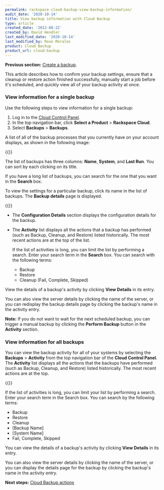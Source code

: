 ```yaml
---
permalink: rackspace-cloud-backup-view-backup-information/
audit_date: '2020-10-14'
title: View backup information with Cloud Backup
type: article
created_date: '2012-08-22'
created_by: David Hendler
last_modified_date: '2020-10-14'
last_modified_by: Rose Morales
product: Cloud Backup
product_url: cloud-backup
---
```


**Previous section:** [Create a backup](/support/how-to/rackspace-cloud-backup-create-a-backup).

This article describes how to confirm your backup settings, ensure that a cleanup or restore action finished successfully, manually start a job before it's scheduled, and quickly view all of your backup activity at once.

### View information for a single backup

Use the following steps to view information for a single backup:

1. Log in to the [Cloud Control Panel](https://login.rackspace.com).
2. In the top navigation bar, click **Select a Product** > **Rackspace Cloud**.
3. Select **Backups** > **Backups**.

A list of all of the backup processes that you currently have on your account
displays, as shown in the following image:

{{<image src="1842-2039-IMG-1.png" alt="" title="">}}

The list of backups has three columns: **Name**, **System**, and **Last Run**. You can sort by each clicking on its title.

If you have a long list of backups, you can search for the one that you want in the **Search** box.

To view the settings for a particular backup, click its name in the list of backups. The **Backup details** page is displayed.

{{<image src="1842-2039-IMG-2.png" alt="" title="">}}

- The **Configuration Details** section displays the configuration details for the backup.

- The **Activity** list displays all the actions that a backup has performed (such as Backup, Cleanup, and Restore) listed historically. The most recent actions are at the top of the list.

  If the list of activities is long, you can limit the list by performing a search. Enter your search term in the **Search** box. You can search with the following terms:

  - Backup
  - Restore
  - Cleanup (Fail, Complete, Skipped)

View the details of a backup's activity by clicking **View Details** in its entry.

You can also view the server details by clicking the name of the server, or you can redisplay the backup details page by clicking the backup's name in the activity entry.

**Note:** If you do not want to wait for the next scheduled backup, you can trigger a manual backup by clicking the **Perform Backup** button in the **Activity** section.

### View information for all backups

You can view the backup activity for all of your systems by selecting the **Backups** > **Activity** from the top navigation bar of the **Cloud Control Panel**. The **Activity** list displays all the actions that the backups have performed (such as Backup, Cleanup, and Restore) listed historically. The most recent actions are at the  top.

{{<image src="1842-2039-IMG-3.png" alt="" title="">}}

If the list of activities is long, you can limit your list by performing a
search. Enter your search term in the Search box. You can search by the
following terms:

- Backup
- Restore
- Cleanup
- [Backup Name]
- [System Name]
- Fail, Complete, Skipped

You can view the details of a backup's activity by clicking **View Details** in its entry.

You can also view the server details by clicking the name of the server, or you can display the details page for the backup by clicking the backup's name in the activity entry.

**Next steps:** [Cloud Backup actions](/support/how-to/rackspace-cloud-backup-backup-actions)
